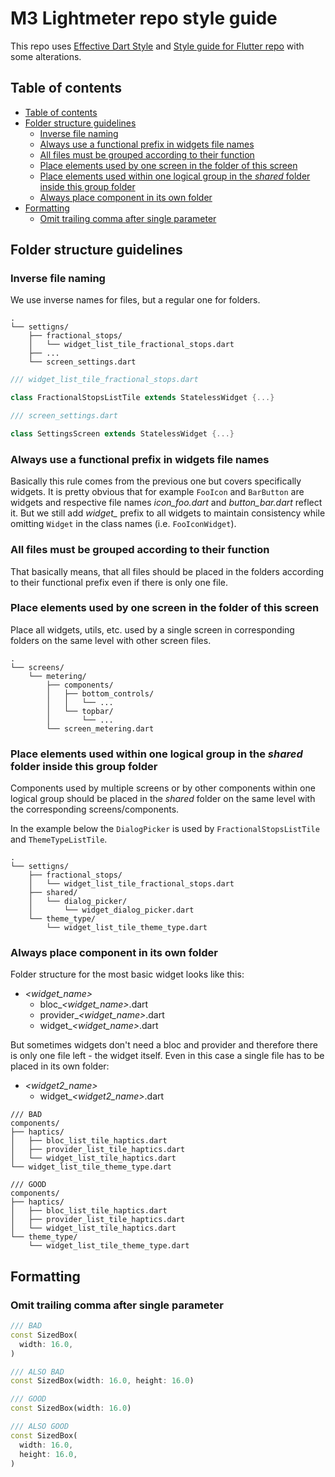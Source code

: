 # M3 Lightmeter repo style guide

This repo uses [Effective Dart Style](https://dart.dev/guides/language/effective-dart/style) and [Style guide for Flutter repo](https://github.com/flutter/flutter/wiki/Style-guide-for-Flutter-repo#formatting) with some alterations.

## Table of contents

- [Table of contents](#table-of-contents)
- [Folder structure guidelines](#folder-structure-guidelines)
  - [Inverse file naming](#inverse-file-naming)
  - [Always use a functional prefix in widgets file names](#always-use-a-functional-prefix-in-widgets-file-names)
  - [All files must be grouped according to their function](#all-files-must-be-grouped-according-to-their-function)
  - [Place elements used by one screen in the folder of this screen](#place-elements-used-by-one-screen-in-the-folder-of-this-screen)
  - [Place elements used within one logical group in the _shared_ folder inside this group folder](#place-elements-used-within-one-logical-group-in-the-shared-folder-inside-this-group-folder)
  - [Always place component in its own folder](#always-place-component-in-its-own-folder)
- [Formatting](#formatting)
  - [Omit trailing comma after single parameter](#omit-trailing-comma-after-single-parameter)

## Folder structure guidelines

### Inverse file naming

We use inverse names for files, but a regular one for folders.
```
.
└── settigns/
    ├── fractional_stops/
    │   └── widget_list_tile_fractional_stops.dart
    ├── ...
    └── screen_settings.dart
```

```dart
/// widget_list_tile_fractional_stops.dart

class FractionalStopsListTile extends StatelessWidget {...}
```

```dart
/// screen_settings.dart

class SettingsScreen extends StatelessWidget {...}
```

### Always use a functional prefix in widgets file names

Basically this rule comes from the previous one but covers specifically widgets.
It is pretty obvious that for example `FooIcon` and `BarButton` are widgets and respective file names *icon_foo.dart* and *button_bar.dart* reflect it. But we still add *widget_* prefix to all widgets to maintain consistency while omitting `Widget` in the class names (i.e. `FooIconWidget`).

### All files must be grouped according to their function

That basically means, that all files should be placed in the folders according to their functional prefix even if there is only one file.

### Place elements used by one screen in the folder of this screen

Place all widgets, utils, etc. used by a single screen in corresponding folders on the same level with other screen files.

```
.
└── screens/
    └── metering/
        ├── components/
        │   ├── bottom_controls/
        │   │   └── ...
        │   └── topbar/
        │       └── ...
        └── screen_metering.dart
```

### Place elements used within one logical group in the _shared_ folder inside this group folder

Components used by multiple screens or by other components within one logical group should be placed in the _shared_ folder on the same level with the corresponding screens/components.

In the example below the `DialogPicker` is used by `FractionalStopsListTile` and `ThemeTypeListTile`.

```
.
└── settigns/
    ├── fractional_stops/
    │   └── widget_list_tile_fractional_stops.dart
    ├── shared/
    │   └── dialog_picker/
    │       └── widget_dialog_picker.dart
    └── theme_type/
        └── widget_list_tile_theme_type.dart
```

### Always place component in its own folder

Folder structure for the most basic widget looks like this:
- *<widget_name>*
    - bloc_*<widget_name>*.dart
    - provider_*<widget_name>*.dart
    - widget_*<widget_name>*.dart

But sometimes widgets don't need a bloc and provider and therefore there is only one file left - the widget itself.
Even in this case a single file has to be placed in its own folder:
- *<widget2_name>*
    - widget_*<widget2_name>*.dart
 
```
/// BAD
components/
├── haptics/
│   ├── bloc_list_tile_haptics.dart
│   ├── provider_list_tile_haptics.dart
│   └── widget_list_tile_haptics.dart
└── widget_list_tile_theme_type.dart
                
/// GOOD
components/
├── haptics/
│   ├── bloc_list_tile_haptics.dart
│   ├── provider_list_tile_haptics.dart
│   └── widget_list_tile_haptics.dart
└── theme_type/
    └── widget_list_tile_theme_type.dart
```

## Formatting

### Omit trailing comma after single parameter

```dart
/// BAD
const SizedBox(
  width: 16.0,
)

/// ALSO BAD
const SizedBox(width: 16.0, height: 16.0)

/// GOOD
const SizedBox(width: 16.0)

/// ALSO GOOD
const SizedBox(
  width: 16.0,
  height: 16.0,
)
```
